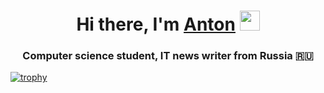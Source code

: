 <h1 align="center">Hi there, I'm <a href="https://daniilshat.ru/" target="_blank">Anton</a> 
<img src="https://github.com/blackcater/blackcater/raw/main/images/Hi.gif" height="32"/></h1>
<h3 align="center">Computer science student, IT news writer from Russia 🇷🇺</h3>

[![trophy](https://github-profile-trophy.vercel.app/?username=antonkochegin)](https://github.com/ryo-ma/github-profile-trophy)
